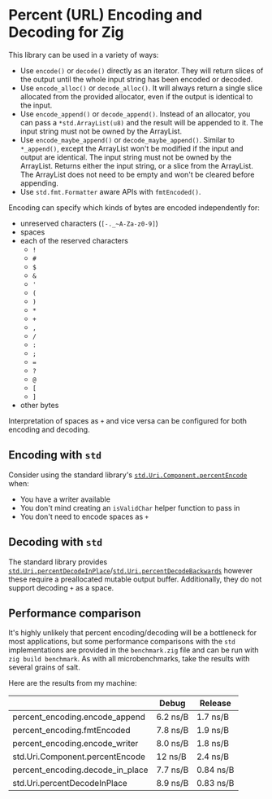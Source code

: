 # Percent (URL) Encoding and Decoding for Zig

This library can be used in a variety of ways:

* Use `encode()` or `decode()` directly as an iterator.  They will return slices of the output until the whole input string has been encoded or decoded.
* Use `encode_alloc()` or `decode_alloc()`.  It will always return a single slice allocated from the provided allocator, even if the output is identical to the input.
* Use `encode_append()` or `decode_append()`.  Instead of an allocator, you can pass a `*std.ArrayList(u8)` and the result will be appended to it.  The input string must not be owned by the ArrayList.
* Use `encode_maybe_append()` or `decode_maybe_append()`.  Similar to `*_append()`, except the ArrayList won't be modified if the input and output are identical.  The input string must not be owned by the ArrayList.  Returns either the input string, or a slice from the ArrayList.  The ArrayList does not need to be empty and won't be cleared before appending.
* Use `std.fmt.Formatter` aware APIs with `fmtEncoded()`.

Encoding can specify which kinds of bytes are encoded independently for:
* unreserved characters (`[-._~A-Za-z0-9]`)
* spaces
* each of the reserved characters
    * `!`
    * `#`
    * `$`
    * `&`
    * `'`
    * `(`
    * `)`
    * `*`
    * `+`
    * `,`
    * `/`
    * `:`
    * `;`
    * `=`
    * `?`
    * `@`
    * `[`
    * `]`
* other bytes

Interpretation of spaces as `+` and vice versa can be configured for both encoding and decoding.

## Encoding with `std`

Consider using the standard library's [`std.Uri.Component.percentEncode`](https://ziglang.org/documentation/master/std/#std.Uri.Component.percentEncode) when:
* You have a writer available
* You don't mind creating an `isValidChar` helper function to pass in
* You don't need to encode spaces as `+`

## Decoding with `std`

The standard library provides [`std.Uri.percentDecodeInPlace`](https://ziglang.org/documentation/master/std/#std.Uri.percentDecodeInPlace)/[`std.Uri.percentDecodeBackwards`](https://ziglang.org/documentation/master/std/#std.Uri.percentDecodeBackwards) however these require a preallocated mutable output buffer.  Additionally, they do not support decoding `+` as a space.

## Performance comparison

It's highly unlikely that percent encoding/decoding will be a bottleneck for most applications, but some performance comparisons with the `std` implementations are provided in the `benchmark.zig` file and can be run with `zig build benchmark`.  As with all microbenchmarks, take the results with several grains of salt.

Here are the results from my machine:

|                                  | Debug     | Release   |
| -------------------------------- | --------- | --------- |
| percent_encoding.encode_append   | 6.2 ns/B  | 1.7 ns/B  |
| percent_encoding.fmtEncoded      | 7.8 ns/B  | 1.9 ns/B  |
| percent_encoding.encode_writer   | 8.0 ns/B  | 1.8 ns/B  |
| std.Uri.Component.percentEncode  | 12 ns/B   | 2.4 ns/B  |
| percent_encoding.decode_in_place | 7.7 ns/B  | 0.84 ns/B |
| std.Uri.percentDecodeInPlace     | 8.9 ns/B  | 0.83 ns/B |
